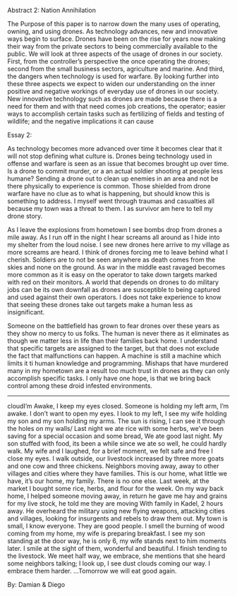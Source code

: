  Abstract 2: Nation Annihilation
 
The Purpose of this paper is to narrow down the many uses of operating, owning, and using drones. As technology advances, new and innovative ways begin to surface. Drones have been on the rise for years now making their way from the private sectors to being commercially available to the public. We will look at three aspects of the usage of drones in our society. First, from the controller’s perspective the once operating the drones; second from the small business sectors, agriculture and marine. And third, the dangers when technology is used for warfare. By looking further into these three aspects we expect to widen our understanding on the inner positive and negative workings of everyday use of drones in our society. New innovative technology such as drones are made because there is a need for them and with that need comes job creations, the operator; easier ways to accomplish certain tasks such as fertilizing of fields and testing of wildlife; and the negative implications it can cause



Essay 2:	

As technology becomes more advanced over time it becomes clear that it will not stop defining what culture is. Drones being technology used in offense and warfare is seen as an issue that becomes brought up over time. Is a drone to commit murder, or a an actual soldier shooting at people less humane? Sending a drone out to clean up enemies in an area and not be there physically to experience is common. Those shielded from drone warfare have no clue as to what is happening, but should know this is something to address. I myself went through traumas and casualties all because my town was a threat to them. I as survivor am here to tell my drone story.

As I leave the explosions from hometown I see bombs drop from drones a mile away. As I run off in the night I hear screams all around as I hide into my shelter from the loud noise.  I see new drones here arrive to my village as more screams are heard. I think of drones forcing me to leave behind what I cherish. Soldiers are to not be seen anywhere as death comes from the skies and none on the ground. As war in the middle east ravaged becomes more common as it is easy on the operator to take down targets marked with red on their monitors. A world that depends on drones to do military jobs can be its own downfall as drones are susceptible to being captured and used against their own operators. I does not take experience to know that seeing these drones take out targets make a human less as insignificant. 

Someone on the battlefield has grown to fear drones over these years as they show no mercy to us folks. The human is never there as it eliminates as though we matter less in life than their families back home. I understand that specific targets are assigned to the target, but that does not exclude the fact that malfunctions can happen. A machine is still a machine which limits it ti human knowledge and programming. Mishaps that have murdered many in my hometown are a result too much trust in drones as they can only accomplish specific tasks. I only have one hope, is that we bring back control among these droid infested environments.





---------------------
 
 
 
 
 cloudI’m Awake,
I keep my eyes closed.
Someone is holding my left arm,
I’m awake.
I don’t want to open my eyes.
I look to my left, I see my wife holding my son and my son holding my arms.
The sun is rising, I can see it through the holes on my walls/
Last night we ate rice with some herbs, we’ve been saving for a special occasion and some bread,
We ate good last night.
My son stuffed with food, its been a while since we ate so well, he could hardly walk.
My wife and I laughed, for a brief moment, we felt safe and free
I close my eyes.
I walk outside,
our livestock increased by three more goats and one cow and three chickens.
Neighbors moving away,
away to other villages and cities where they have families.
This is our home, what little we have, it’s our home, my family.
There is no one else.
Last week, at the market I bought some rice, herbs, and flour for the week.
On my way back home, I helped someone moving away,
in return he gave me hay and grains for my live stock, he told me they are moving
With family in Kadel, 2 hours away.
He overheard the military using new flying weapons, attacking cities and villages,
looking for insurgents and rebels to draw them out.
My town is small, I know everyone.
They are good people.
I smell the burning of wood coming from my home, my wife is preparing breakfast.
I see my son standing at the door way, he is only 6, 
my wife stands next to him moments later. 
I smile at the sight of them, wonderful and beautiful. 
I finish tending to the livestock. 
We meet half way, we embrace, she mentions that she heard some neighbors talking;
I look up, 
I see dust clouds coming our way.
I embrace them harder.
…Tomorrow we will eat good again.

By: Damian & Diego
